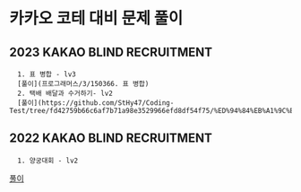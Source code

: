 # 카카오 코테 대비 문제 풀이


## 2023 KAKAO BLIND RECRUITMENT
      1. 표 병합 - lv3
      [풀이](프로그래머스/3/150366. 표 병합)
      2. 택배 배달과 수거하기- lv2
      [풀이](https://github.com/StHy47/Coding-Test/tree/fd42759b66c6af7b71a98e3529966efd8df54f75/%ED%94%84%EB%A1%9C%EA%B7%B8%EB%9E%98%EB%A8%B8%EC%8A%A4/2/150369.%E2%80%85%ED%83%9D%EB%B0%B0%E2%80%85%EB%B0%B0%EB%8B%AC%EA%B3%BC%E2%80%85%EC%88%98%EA%B1%B0%ED%95%98%EA%B8%B0)
     

## 2022 KAKAO BLIND RECRUITMENT
      1. 양궁대회 - lv2
[풀이](프로그래머스/2/92342. 양궁대회)
            

